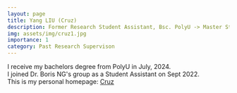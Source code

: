 ```yaml
---
layout: page
title: Yang LIU (Cruz)
description: Former Research Student Assistant, Bsc. PolyU -> Master Student CityU
img: assets/img/cruz1.jpg
importance: 1
category: Past Research Supervison
---
```


I receive my bachelors degree from PolyU in July, 2024. <br>
I joined Dr. Boris NG's group as a Student Assistant on Sept 2022.<br>
This is my personal homepage: <a href="">Cruz</a>






